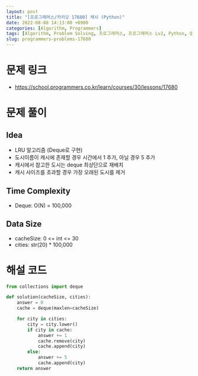 ```yaml
---
layout: post
title: "[프로그래머스/카카오 17680] 캐시 (Python)"
date: 2022-08-08 14:13:00 +0900
categories: [Algorithm, Programmers]
tags: [Algorithm, Problem Solving, 프로그래머스, 프로그래머스 Lv2, Python, Queue]
slug: programmers-problems-17680
---
```


# 문제 링크
- https://school.programmers.co.kr/learn/courses/30/lessons/17680

# 문제 풀이

## Idea
- LRU 알고리즘 (Deque로 구현)
- 도시이름이 캐시에 존재할 경우 시간에서 1 추가, 아닐 경우 5 추가
- 캐시에서 참고한 도시는 deque 최상단으로 재배치
- 캐시 사이즈를 초과할 경우 가장 오래된 도시를 제거

## Time Complexity
- Deque: O(N) = 100,000

## Data Size
- cacheSize: 0 <= int <= 30
- cities: str(20) * 100,000

# 해설 코드

```python
from collections import deque

def solution(cacheSize, cities):
    answer = 0
    cache = deque(maxlen=cacheSize)

    for city in cities:
        city = city.lower()
        if city in cache:
            answer += 1
            cache.remove(city)
            cache.append(city)
        else:
            answer += 5
            cache.append(city)
    return answer
```